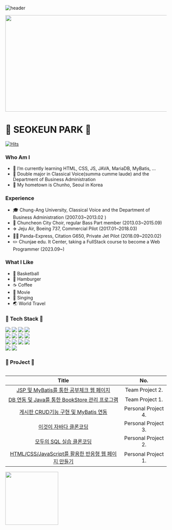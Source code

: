 ![header](https://capsule-render.vercel.app/api?type=rounded&color=timeGradient&text=👋Welcome%20to%20SEOK%20EUN`s%20"Work_Space"👋&animation=twinkling&fontSize=40&fontAlignY=50&fontAlign=50&height=180)

 <img src= "https://github.com/seokeunpark/seokeunpark/assets/145525099/cf3c2633-8e63-4f85-a371-258b05b1e6d3" width="850" height="300"/>

# 🛫 SEOKEUN PARK 🛬

[![Hits](https://hits.seeyoufarm.com/api/count/incr/badge.svg?url=https%3A%2F%2Fgithub.com%2Fgjbae1212%2Fhit-counter&count_bg=%233D8FC8&title_bg=%23555555&icon=&icon_color=%23E7E7E7&title=hits&edge_flat=false)](https://github.com/seokeunpark)

### Who Am I
- 🌱 I’m currently learning HTML, CSS, JS, JAVA, MariaDB, MyBatis, ...
- 🏅 Double major in Classical Voice(summa cumme laude) and the Department of Business Administration
- 🚅 My hometown is Chunho, Seoul in Korea

### Experience
- 🎓 Chung-Ang University, Classical Voice and the Department of Business Administration (2007.03~2013.02 )
- 🎵 Chuncheon City Choir, regular Bass Part member (2013.03~2015.09)
- ✈️ Jeju Air, Boeing 737, Commercial Pilot (2017.01~2018.03)
- 👨‍✈ Panda-Express, Citation G650, Private Jet Pilot (2018.09~2020.02)
- ✏️ Chunjae edu. It Center, taking a FullStack course to become a Web Programmer (2023.09~)

### What I Like
- 🏀 Basketball
- 🍔 Hamburger
- ☕ Coffee
- 🎥 Movie
- 🎤 Singing
- 🌏 World Travel

### 🔨 Tech Stack 🔨
<div style="display:flex; flex-direction:column; align-items:flex-start;">
    <div>
        <img src="https://img.shields.io/badge/JAVA-C01818?style=flat-square&logo=coffeescript&logoColor=white"/>
        <img src="https://img.shields.io/badge/HTML5-E34F26?style=flat-square&logo=html5&logoColor=white"> 
        <img src="https://img.shields.io/badge/CSS-1572B6?style=flat-square&logo=css3&logoColor=white"> 
        <img src="https://img.shields.io/badge/Javascript-F7DF1E?style=flat-square&logo=javascript&logoColor=black">
        <br>
        <img src="https://img.shields.io/badge/IntelliJ-000000?style=flat-square&logo=intellijidea&logoColor=white"/>
        <img src="https://img.shields.io/badge/VSCode-2F80ED?style=flat-square&logo=&logoColor=white"/>
        <img src="https://img.shields.io/badge/MariaDB-003545?style=flat-the-badge&logo=mariaDB&logoColor=white">
        <img src="https://img.shields.io/badge/Mysql-4479A1?style=flat-the-badge&logo=mysql&logoColor=white">
        <br>
        <img src="https://img.shields.io/badge/Mybatis-000000?style=flat&logo=Fluentd&logoColor=white" />
        <img src="https://img.shields.io/badge/Spring-6db33f)?style=flat-square&logo=Spring&logoColor=white"/>
        <img src="https://img.shields.io/badge/Springboot-6DB33F?style=flat&logo=springboot&logoColor=white"/>	
	<img src="https://img.shields.io/badge/react-61DAFB?style=flat&logo=react&logoColor=white"/>
        <br>
        <img src="https://img.shields.io/badge/Github-181717?style=flat-the-badge&logo=github&logoColor=white">
        <img src="https://img.shields.io/badge/Notion-000000?style=flat-the-badge&logo=Notion&logoColor=white">
     </div>

### 🧮 ProJect 🧮
<!-- | 23.12 | seokeunpark | Project | -->

  
| Title | No. |
|:---:|:---:|
|[JSP 및 MyBatis를 통한 공부체크 웹 페이지](https://github.com/Chunjae-GongCheck/GongCheck) | Team Project 2. |
|[DB 연동 및 Java를 통한 BookStore 관리 프로그램](https://github.com/seokeunpark/Team_ProJect.git) | Team Project 1. |
|[게시판 CRUD기능 구현 및 MyBatis 연동](https://github.com/seokeunpark/Personal_Project4-JSP-MVC2-Board-) | Personal Project 4. |
|[이것이 자바다 클론코딩](https://github.com/seokeunpark/Personal_Project3-ThisIsJava-.git) | Personal Project 3. |
|[모두의 SQL 실습 클론코딩](https://github.com/seokeunpark/Personal_Project2-EveryOneSQL-.git) | Personal Project 2. |
|[HTML/CSS/JavaScript를 활용한 반응형 웹 페이지 만들기](https://github.com/seokeunpark/Personal_Project1-Responsive-Web-.git) | Personal Project 1. |

<img align='left' src="https://github-readme-stats.vercel.app/api?username=seokeunPark" height="165">
